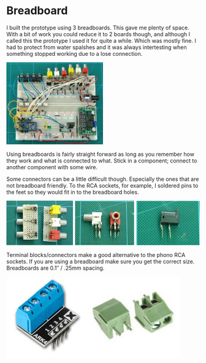 # Breadboard

I built the prototype using 3 breadboards. This gave me plenty of space. With a bit of work you could reduce it to 2 boards though, and although I called this the prototype I used it for quite a while. Which was mostly fine. I had to protect from water spalshes and it was always intertesting when something stopped working due to a lose connection.

<img src="imgs/dropControllerV3_breadboard_01_1200.jpg" alt="dropControllerV3 on a breadboard" width="50%">

Using breadboards is fairly straight forward as long as you remember how they work and what is connected to what. Stick in a component; connect to another component with some wire.

Some connectors can be a little difficult though. Especially the ones that are not breadboard friendly. To the RCA sockets, for example, I soldered pins to the feet so they would fit in to the breadboard holes.

<img src="imgs/dropControllerV3_breadboard_09_sockets.jpg" alt="dropControllerV3 on a breadboard - sockets" >

Terminal blocks/connectors make a good alternative to the phono RCA sockets. If you are using a breadboard make sure you get the correct size. Breadboards are 0.1″ / .25mm spacing.

<img src="imgs/dropControllerV3_breadboard_08_sockets.jpg" alt="dropControllerV3 on a breadboard - sockets" >

